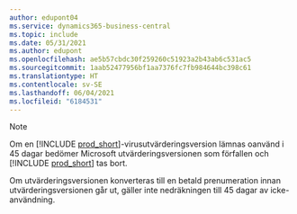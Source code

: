 ```yaml
---
author: edupont04
ms.service: dynamics365-business-central
ms.topic: include
ms.date: 05/31/2021
ms.author: edupont
ms.openlocfilehash: ae5b57cbdc30f259260c51923a2b43ab6c531ac5
ms.sourcegitcommit: 1aab52477956bf1aa7376fc7fb984644bc398c61
ms.translationtype: HT
ms.contentlocale: sv-SE
ms.lasthandoff: 06/04/2021
ms.locfileid: "6184531"
---
```

> [!NOTE]
>  Om en [!INCLUDE [prod_short](prod_short.md)]-virusutvärderingsversion lämnas oanvänd i 45 dagar bedömer Microsoft utvärderingsversionen som förfallen och [!INCLUDE [prod_short](prod_short.md)] tas bort.
>
> Om utvärderingsversionen konverteras till en betald prenumeration innan utvärderingsversionen går ut, gäller inte nedräkningen till 45 dagar av icke-användning.
